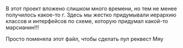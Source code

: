В этот проект вложено слишком много времени, но тем не менее получилось какое-то г.
Здесь мы жестко придумывали иерархию классов и интерфейсов по схеме, которую придумал какой-то марсианин!!!


Просто поменяла этот файл, чтобы сделать пул реквест
Мяу